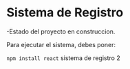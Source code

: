 <h1> Sistema de Registro </h1>
  
-Estado del proyecto en construccion.

Para ejecutar el sistema, debes poner:

```npm install react```
sistema de registro 2
